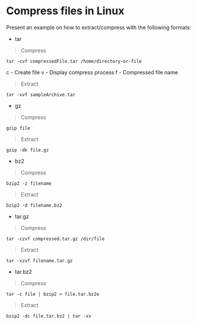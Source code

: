 # Compress files in Linux
Present an example on how to extract/compress with the following formats:
* tar  
>Compress
```
tar -cvf compressedFile.tar /home/directory-or-file
```
c - Create file
v - Display compress process
f - Compressed file name
>Extract
```
tar -xvf sampleArchive.tar
```
* gz
>Compress
```
gzip file
```
>Extract
```
gzip -dk file.gz
```
* bz2
>Compress
```
bzip2 -z filename
```
>Extract
```
bzip2 -d filename.bz2
```
* tar.gz
>Compress
```
tar -czvf compressed.tar.gz /dir/file
```
>Extract
```
tar -xzvf filename.tar.gz
```
* tar.bz2
>Compress
```
tar -c file | bzip2 > file.tar.bz2e
```
>Extract
```
bzip2 -dc file.tar.bz2 | tar -xv
```